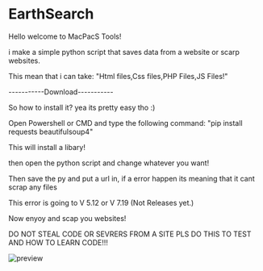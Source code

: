 # EarthSearch
Hello welcome to MacPacS Tools!

i make a simple python script that saves data from a website or scarp websites.

This mean that i can take: "Html files,Css files,PHP Files,JS Files!"

-----------Download-----------

So how to install it? yea its pretty easy tho :)

Open Powershell or CMD and type the following command: "pip install requests beautifulsoup4"

This will install a libary!

then open the python script and change whatever you want!

Then save the py and put a url in, if a error happen its meaning that it cant scrap any files

This error is going to V 5.12 or V 7.19 (Not Releases yet.)

Now enyoy and scap you websites!

DO NOT STEAL CODE OR SEVRERS FROM A SITE PLS DO THIS TO TEST AND HOW TO LEARN CODE!!!

![preview](https://github.com/MacPacS/EarthSearch/assets/169534490/c1e73c8c-aed5-497f-a10e-6475ec256284)
